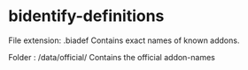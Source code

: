 # bidentify-definitions


File extension: .biadef 
Contains exact names of known addons.

Folder : /data/official/
Contains the official addon-names
